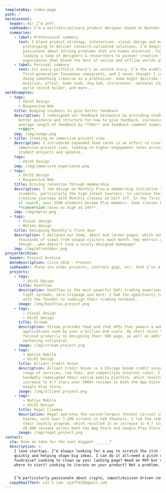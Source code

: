 ```yaml
---
templateKey: index-page
path: /
heroContent:
  header: Hi! I’m Jeff.
  subheader: I’m a multidisciplinary product designer based in Boulder, Colorado.
  summaries:
    - label: Professional summary
      text: I blend product strategy, interaction, visual design and motion
        prototyping to deliver research-validated solutions. I’m deeply
        passionate about solving problems that are human universal. Currently
        leading a team of designers & researchers to pioneer creative learning
        experiences that blend the best of online and offline worlds at Monthly.
    - label: Personal summary
      text: For every portfolio there’s an untold story. I’m the middle child of
        first-generation Taiwanese immigrants, and I never thought I could be
        doing something creative as a profession. Some might describe me as a
        musician, artist, home cook, dog dad, ultrarunner, national champion,
        world record holder, and more...
workExamples:
  - tags:
      - UX/UI Design
      - Responsive Web
    title: Nudging students to give better feedback
    description: I redesigned our feedback mechanics by providing students with
      better guidance and structure for how to give feedback, increasing the
      average length of feedback by **56%** and feedback comment submission by
      **88%**.
    img: /img/nudge.png
  - title: Creating an immersive project view
    description: I introduced expanded feed cards in an effort to create a more
      immersive project view, leading to higher engagement rates across all
      student projects and updates.
    tags:
      - UX/UI Design
    img: /img/immersive_experience.png
  - tags:
      - UX/UI Design
      - Responsive Web
    title: Driving retention through membership
    description: I led design on Monthly Plus—a membership initiative that allows
      students, particularly the high intent learners, to continue their
      creative journeys with Monthly classes at half off. In the first 3 months
      of launch, over 2500 students became Plus members. Some classes had
      **conversion rates as high as 24%**.
    img: /img/mplus.png
  - tags:
      - Visual design
      - Motion design
    title: Designing Monthly’s front door
    description: I designed our home, about and career pages, which see hundreds of
      thousands of views from unique visitors each month. Key metrics aside
      though...who doesn’t love a nicely designed homepage?
    img: /img/mfrontdoor.png
projectArchive:
  header: Project Archive
  dateDescription: Circa 2018 - Present
  subheader: These are older projects, contract gigs, etc. that I’ve also had my hands on.
  projects:
    - tags:
        - UX/UI Design
      title: Hashflow
      description: Hashflow is the most powerful DeFi trading experience, featuring
        tight spreads, zero slippage and more. I had the opportunity to work
        with the founder to redesign their trading terminal.
      image: /img/hashflow_project.png
    - tags:
        - Visual design
        - UX/UI Design
      title: Stream
      description: Stream provides feed and chat APIs that powers a web and mobile
        applications used by over a billion end users. My short stint there was
        focused primarily on designing their SDK page, as well as additional
        marketing collateral.
      image: /img/stream_project.png
    - tags:
        - Native Mobile
        - UX/UI Design
      title: Alliant Credit Union
      description: Alliant Credit Union is a Chicago based credit union with a wide
        range of services, low fees, and competitive interest rates. I single
        handedly redesigned their native mobile platform, which resulted in an
        increase to 4.7 stars over 5000+ reviews in both the App Store and
        Google Play Store.
      image: /img/alliant_project.png
    - tags:
        - Native Mobile
        - UX/UI Design
      title: Regal Cinemas
      description: Regal operates the second-largest theater circuit in the United
        States, with over 7,200 screens in 549 theaters. I led the redesign of
        their loyalty program, which resulted in an increase to 4.7 stars over
        40,000 reviews across both the App Store and Google Play Store.
      image: /img/regal_project.png
contact:
  cta: Have an idea for the next biggest ______?
  description: >-
    I love startups. I’m always looking for a way to scratch the itch for moving
    quickly and helping shape big ideas. I can do it all—need a pitch deck for a
    fundraise? Looking to clean up your landing page? Need an MVP but don’t know
    where to start? Looking to iterate on your product? Not a problem.


    I’m particularly passionate about crypto, impact/mission driven companies, and products focused on building communities.
  copyEmailText: Let’s jam. wjeff415@gmail.com
---
```

